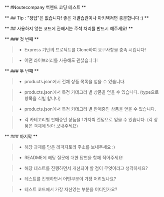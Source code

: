 ** #Noutecompany 백엔드 코딩 테스트 **



** ## Tip : "정답"은 없습니다! 좋은 개발습관이나 아키텍쳐면 충분합니다 :) **


** ## 사용하지 않는 코드에 관해서는 주석 처리를 반드시 해주세요! **




** ### 첫 번째 **


> * Express 기반의 프로젝트를 Clone하여 요구사항을 충족 시킵니다!


> * 어떤 라이브러리를 사용해도 괜찮습니다!




** ### 두 번째 **

> * products.json에서 전체 상품 목록을 얻을 수 있습니다.


> * products.json에서 특정 카테고리 별 상품을 얻을 수 있습니다. (type으로 항목을 식별 합니다)


> * products.json에서 특정 카테고리 별 판매중인 상품을 얻을 수 있습니다.


> * 각 카테고리별 판매중인 상품을 1가지씩 랜덤으로 얻을 수 있습니다. (각 상품은 객체에 담아 보내주세요)




** ### 마지막 **

> * 해당 과제를 담은 레퍼지토리 주소를 보내주세요 :)


> * README에 해당 질문에 대한 답변을 함께 적어주세요!


> * 해당 테스트를 진행하면서 개선되야 할 점이 무엇이라고 생각하세요?


> * 테스트를 진행하면서 어떤부분이 가장 어려웠나요?


> * 테스트 코드에서 가장 자신있는 부분을 어디인가요?





